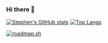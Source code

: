 ### Hi there 👋

<!--
**sbarrack/sbarrack** is a ✨ _special_ ✨ repository because its `README.md` (this file) appears on your GitHub profile.

Here are some ideas to get you started:

- 🔭 I’m currently working on ...
- 🌱 I’m currently learning ...
- 👯 I’m looking to collaborate on ...
- 🤔 I’m looking for help with ...
- 💬 Ask me about ...
- 📫 How to reach me: ...
- 😄 Pronouns: ...
- ⚡ Fun fact: ...
-->

<!-- &bg_color=1e1e2e&text_color=cdd6f4&icon_color=cba6f7&title_color=94e2d5 -->
[![Stephen's GitHub stats](https://github-readme-stats.vercel.app/api?username=sbarrack&include_all_commits=true&count_private=true&show_icons=true&custom_title=Stephen's%20GitHub%20stats&bg_color=1e1e2e&text_color=cdd6f4&icon_color=cba6f7&title_color=94e2d5)](https://github.com/anuraghazra/github-readme-stats)
[![Top Langs](https://github-readme-stats.vercel.app/api/top-langs/?username=anuraghazra&size_weight=0.5&count_weight=0.5&bg_color=1e1e2e&text_color=cdd6f4&icon_color=cba6f7&title_color=94e2d5&layout=compact&langs_count=10&hide=astro,go)](https://github.com/anuraghazra/github-readme-stats)
<!-- [![Readme Card](https://github-readme-stats.vercel.app/api/pin/?username=sbarrack&repo=insert-repo-name-here&bg_color=1e1e2e&text_color=cdd6f4&icon_color=cba6f7&title_color=94e2d5)](https://github.com/anuraghazra/github-readme-stats) -->
[![roadmap.sh](https://roadmap.sh/card/tall/678c183198c00f7117184271?variant=dark)](https://roadmap.sh)

